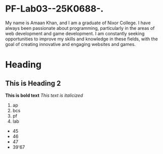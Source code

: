 # PF-Lab03--25K0688-.
My name is Amaan Khan, and I am a graduate of Nixor College. I have always been passionate about programming, particularly in the areas of web development and game development. I am constantly seeking opportunities to improve my skills and knowledge in these fields, with the goal of creating innovative and engaging websites and games.


# Heading 
## This is Heading 2
**This is bold text**
_This text is italicized_

1. ap
2. bcs
3. pf
4. lab

* 45
* 46
* 47
* 39'67
